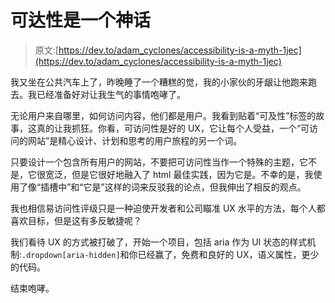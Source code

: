 # 可达性是一个神话

> 原文:[https://dev.to/adam_cyclones/accessibility-is-a-myth-1jec](https://dev.to/adam_cyclones/accessibility-is-a-myth-1jec)

我又坐在公共汽车上了，昨晚睡了一个糟糕的觉，我的小家伙的牙龈让他跑来跑去。我已经准备好对让我生气的事情咆哮了。

无论用户来自哪里，如何访问内容，他们都是用户。我看到贴着“可及性”标签的故事，这真的让我抓狂。你看，可访问性是好的 UX，它让每个人受益，一个“可访问的网站”是精心设计、计划和思考的用户旅程的另一个词。

只要设计一个包含所有用户的网站，不要把可访问性当作一个特殊的主题，它不是，它很宽泛，但是它很好地融入了 html 最佳实践，因为它是。不幸的是，我使用了像“插槽中”和“它是”这样的词来反驳我的论点，但我伸出了相反的观点。

我也相信易访问性评级只是一种迫使开发者和公司瞄准 UX 水平的方法，每个人都喜欢目标，但是这有多反敏捷呢？

我们看待 UX 的方式被打破了，开始一个项目，包括 aria 作为 UI 状态的样式机制:`.dropdown[aria-hidden]`和你已经赢了，免费和良好的 UX，语义属性，更少的代码。

结束咆哮。